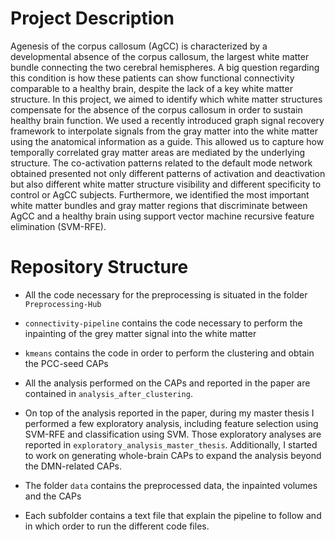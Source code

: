 # Project Description
Agenesis of the corpus callosum (AgCC) is characterized by a developmental absence of the corpus callosum, the largest white matter bundle connecting the two cerebral hemispheres. 
A big question regarding this condition is how these patients can show functional connectivity comparable to a healthy brain, despite the lack of a key white matter structure. 
In this project, we aimed to identify which white matter structures compensate for the absence of the corpus callosum in order to sustain healthy brain function. 
We used a recently introduced graph signal recovery framework to interpolate signals from the gray matter into the white matter using the anatomical information as a guide. 
This allowed us to capture how temporally correlated gray matter areas are mediated by the underlying structure. 
The co-activation patterns related to the default mode network obtained presented not only different patterns of activation and deactivation but also different white matter structure visibility and different specificity to control or AgCC subjects.
Furthermore, we identified the most important white matter bundles and gray matter regions that discriminate between AgCC and a healthy brain using support vector machine recursive feature elimination (SVM-RFE).

# Repository Structure 
- All the code necessary for the preprocessing is situated in the folder `Preprocessing-Hub`

- `connectivity-pipeline` contains the code necessary to perform the inpainting of the grey matter signal
	into the white matter

- `kmeans` contains the code in order to perform the clustering and obtain the PCC-seed CAPs

- All the analysis performed on the CAPs and reported in the paper are contained in `analysis_after_clustering`.

- On top of the analysis reported in the paper, during my master thesis I performed a few exploratory analysis,
	including feature selection using SVM-RFE and classification using SVM. 
	Those exploratory analyses are reported in `exploratory_analysis_master_thesis`.
  	Additionally, I started to work on generating whole-brain CAPs to expand the analysis beyond the DMN-related CAPs.

- The folder `data` contains the preprocessed data, the inpainted volumes and the CAPs

- Each subfolder contains a text file that explain the pipeline to follow and in which order to run the different code files.
